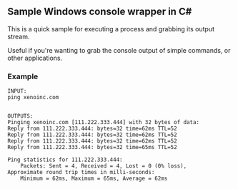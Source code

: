 ## Sample Windows console wrapper in C#

This is a quick sample for executing a process and grabbing its output stream.

Useful if you're wanting to grab the console output of simple commands, or other applications.


### Example
```
INPUT:
ping xenoinc.com


OUTPUTS:
Pinging xenoinc.com [111.222.333.444] with 32 bytes of data:
Reply from 111.222.333.444: bytes=32 time=62ms TTL=52
Reply from 111.222.333.444: bytes=32 time=62ms TTL=52
Reply from 111.222.333.444: bytes=32 time=62ms TTL=52
Reply from 111.222.333.444: bytes=32 time=65ms TTL=52

Ping statistics for 111.222.333.444:
    Packets: Sent = 4, Received = 4, Lost = 0 (0% loss),
Approximate round trip times in milli-seconds:
    Minimum = 62ms, Maximum = 65ms, Average = 62ms
```